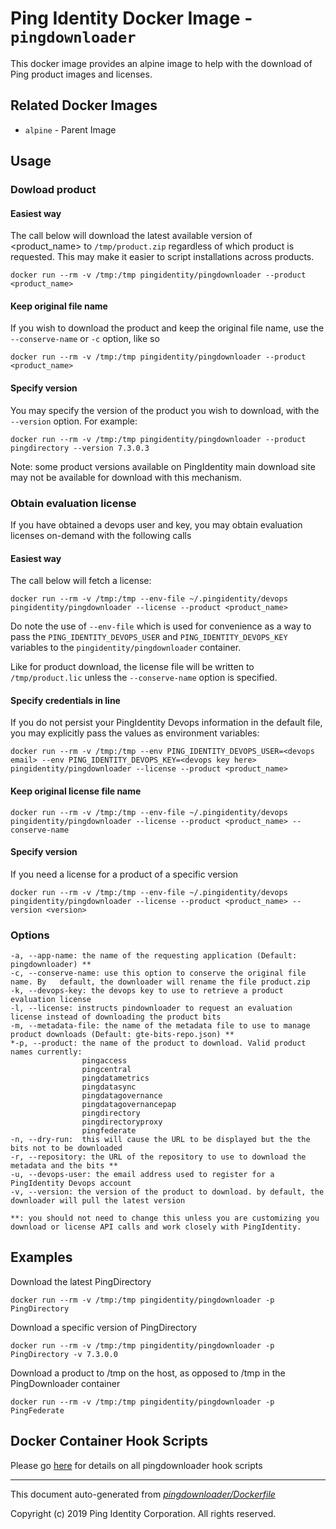 
# Ping Identity Docker Image - `pingdownloader`

This docker image provides an alpine image to help with the download of
Ping product images and licenses.

## Related Docker Images
- `alpine` - Parent Image

## Usage
### Dowload product
####  Easiest way
  The call below will download the latest available version of <product_name> to `/tmp/product.zip` regardless of which product is requested. This may make it easier to script installations across products.
```shell
docker run --rm -v /tmp:/tmp pingidentity/pingdownloader --product <product_name>
```

#### Keep original file name
If you wish to download the product and keep the original file name, use the `--conserve-name` or `-c` option, like so
```shell
docker run --rm -v /tmp:/tmp pingidentity/pingdownloader --product <product_name>
```

#### Specify version
You may specify the version of the product you wish to download, with the `--version` option. For example:
```shell
docker run --rm -v /tmp:/tmp pingidentity/pingdownloader --product pingdirectory --version 7.3.0.3
```
Note: some product versions available on PingIdentity main download site may not be available for download with this mechanism.

### Obtain evaluation license
If you have obtained a devops user and key, you may obtain evaluation licenses on-demand with the following calls
#### Easiest way
The call below will fetch a license:
```shell
docker run --rm -v /tmp:/tmp --env-file ~/.pingidentity/devops pingidentity/pingdownloader --license --product <product_name>
```
Do note the use of `--env-file` which is used for convenience as a way to pass the `PING_IDENTITY_DEVOPS_USER` and `PING_IDENTITY_DEVOPS_KEY` variables to the `pingidentity/pingdownloader` container.

Like for product download, the license file will be written to `/tmp/product.lic` unless the `--conserve-name` option is specified.

#### Specify credentials in line
If you do not persist your PingIdentity Devops information in the default file, you may explicitly pass the values as environment variables:
```shell
docker run --rm -v /tmp:/tmp --env PING_IDENTITY_DEVOPS_USER=<devops email> --env PING_IDENTITY_DEVOPS_KEY=<devops key here> pingidentity/pingdownloader --license --product <product_name>
```

#### Keep original license file name
```shell
docker run --rm -v /tmp:/tmp --env-file ~/.pingidentity/devops pingidentity/pingdownloader --license --product <product_name> --conserve-name
```

#### Specify version
If you need a license for a product of a specific version
```shell
docker run --rm -v /tmp:/tmp --env-file ~/.pingidentity/devops pingidentity/pingdownloader --license --product <product_name> --version <version>
```


### Options
```shell 
-a, --app-name: the name of the requesting application (Default: pingdownloader) **
-c, --conserve-name: use this option to conserve the original file name. By   default, the downloader will rename the file product.zip
-k, --devops-key: the devops key to use to retrieve a product evaluation license
-l, --license: instructs pindownloader to request an evaluation license instead of downloading the product bits
-m, --metadata-file: the name of the metadata file to use to manage product downloads (Default: gte-bits-repo.json) **
*-p, --product: the name of the product to download. Valid product names currently:
                pingaccess
                pingcentral
                pingdatametrics
                pingdatasync
                pingdatagovernance
                pingdatagovernancepap
                pingdirectory
                pingdirectoryproxy
                pingfederate
-n, --dry-run:	this will cause the URL to be displayed but the the bits not to be downloaded
-r, --repository: the URL of the repository to use to download the metadata and the bits **
-u, --devops-user: the email address used to register for a PingIdentity Devops account
-v, --version: the version of the product to download. by default, the downloader will pull the latest version

**: you should not need to change this unless you are customizing you download or license API calls and work closely with PingIdentity.
```

## Examples
Download the latest PingDirectory
```
docker run --rm -v /tmp:/tmp pingidentity/pingdownloader -p PingDirectory
```

Download a specific version of PingDirectory
```
docker run --rm -v /tmp:/tmp pingidentity/pingdownloader -p PingDirectory -v 7.3.0.0
```

Download a product to /tmp on the host, as opposed to /tmp in the PingDownloader container
```
docker run --rm -v /tmp:/tmp pingidentity/pingdownloader -p PingFederate
```
## Docker Container Hook Scripts
Please go [here](https://github.com/pingidentity/pingidentity-devops-getting-started/tree/master/docs/docker-images/pingdownloader/hooks/README.md) for details on all pingdownloader hook scripts

---
This document auto-generated from _[pingdownloader/Dockerfile](https://github.com/pingidentity/pingidentity-docker-builds/blob/master/pingdownloader/Dockerfile)_

Copyright (c)  2019 Ping Identity Corporation. All rights reserved.
